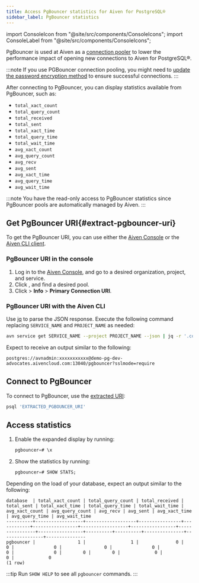 ```yaml
---
title: Access PgBouncer statistics for Aiven for PostgreSQL®
sidebar_label: PgBouncer statistics
---
```


import ConsoleIcon from "@site/src/components/ConsoleIcons";
import ConsoleLabel from "@site/src/components/ConsoleIcons";

PgBouncer is used at Aiven as a [connection pooler](/docs/products/postgresql/concepts/pg-connection-pooling) to lower the performance impact of opening new connections to Aiven for PostgreSQL®.

:::note
If you use PGBouncer connection pooling, you might need to
[update the password encryption method](/docs/products/postgresql/troubleshooting/pg-password-encryption-upgrade)
to ensure successful connections.
:::

After connecting to PgBouncer, you can display statistics available from PgBouncer, such as:

- `total_xact_count`
- `total_query_count`
- `total_received`
- `total_sent`
- `total_xact_time`
- `total_query_time`
- `total_wait_time`
- `avg_xact_count`
- `avg_query_count`
- `avg_recv`
- `avg_sent`
- `avg_xact_time`
- `avg_query_time`
- `avg_wait_time`

:::note
You have the read-only access to PgBouncer statistics since PgBouncer pools are
automatically managed by Aiven.
:::

## Get PgBouncer URI{#extract-pgbouncer-uri}

To get the PgBouncer URI, you can use either the
[Aiven Console](https://console.aiven.io/) or the [Aiven CLI client](/docs/tools/cli).

### PgBouncer URI in the console

1. Log in to the [Aiven Console](https://console.aiven.io/), and go to a desired
   organization, project, and service.
1. Click <ConsoleLabel name="pools"/>, and find a desired pool.
1. Click <ConsoleIcon name="actions"/> > **Info** > **Primary Connection URI**.

### PgBouncer URI with the Aiven CLI

Use [jq](https://stedolan.github.io/jq/) to parse the JSON response. Execute the following
command replacing `SERVICE_NAME` and `PROJECT_NAME` as needed:

```bash
avn service get SERVICE_NAME --project PROJECT_NAME --json | jq -r '.connection_info.pgbouncer'
```

Expect to receive an output similar to the following:

```text
postgres://avnadmin:xxxxxxxxxxx@demo-pg-dev-advocates.aivencloud.com:13040/pgbouncer?sslmode=require
```

## Connect to PgBouncer

To connect to PgBouncer, use the [extracted URI](#extract-pgbouncer-uri):

```sql
psql 'EXTRACTED_PGBOUNCER_URI'
```

## Access statistics

1. Enable the expanded display by running:

   ```sql
   pgbouncer=# \x
   ```

1. Show the statistics by running:

   ```sql
   pgbouncer=# SHOW STATS;
   ```

Depending on the load of your database, expect an output similar to the following:

```text
database  | total_xact_count | total_query_count | total_received | total_sent | total_xact_time | total_query_time | total_wait_time | avg_xact_count | avg_query_count | avg_recv | avg_sent | avg_xact_time | avg_query_time | avg_wait_time
----------+------------------+-------------------+----------------+------------+-----------------+------------------+-----------------+----------------+-----------------+----------+----------+---------------+----------------+---------------
pgbouncer |                1 |                 1 |              0 |          0 |               0 |                0 |               0 |              0 |               0 |        0 |        0 |             0 |              0 |             0
(1 row)
```

:::tip
Run `SHOW HELP` to see all `pgbouncer` commands.
:::
